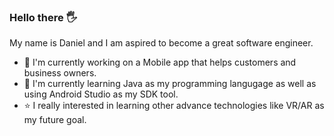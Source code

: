 ### Hello there 🖐️

My name is Daniel and I am aspired to become a great software engineer.

- 🔭	I'm currently working on a Mobile app that helps customers and business owners.
- 🌱	I'm currently learning Java as my programming langugage as well as using Android Studio as my SDK tool.
- ⭐  I really interested in learning other advance technologies like VR/AR as my future goal.
